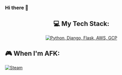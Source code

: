 ### Hi there 👋

<div align="center">
  
## 💻 My Tech Stack:

[![Python, Django, Flask, AWS, GCP](https://skillicons.dev/icons?i=python,django,flask,aws,gcp)](https://skillicons.dev)
</div>

## 🎮 When I'm AFK:

[![Steam](https://img.shields.io/badge/steam-%23000000.svg?style=for-the-badge&logo=steam&logoColor=white)](https://steamcommunity.com/id/dachidarchiashvili/)

<!--
**DachiDarchiashvili/DachiDarchiashvili** is a ✨ _special_ ✨ repository because its `README.md` (this file) appears on your GitHub profile.

Here are some ideas to get you started:

- 🔭 I’m currently working on ...
- 🌱 I’m currently learning ...
- 👯 I’m looking to collaborate on ...
- 🤔 I’m looking for help with ...
- 💬 Ask me about ...
- 📫 How to reach me: ...
- 😄 Pronouns: ...
- ⚡ Fun fact: ...
-->
